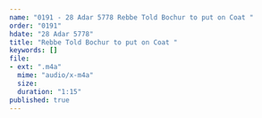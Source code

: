 ```yaml
---
name: "0191 - 28 Adar 5778 Rebbe Told Bochur to put on Coat "
order: "0191"
hdate: "28 Adar 5778"
title: "Rebbe Told Bochur to put on Coat "
keywords: []
file:
- ext: ".m4a"
  mime: "audio/x-m4a"
  size: 
  duration: "1:15"
published: true
---
```


